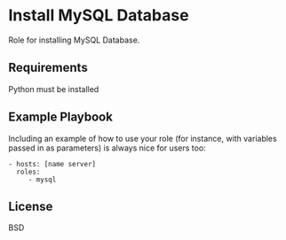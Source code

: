 Install MySQL Database
=========

Role for installing MySQL Database.

Requirements
------------

Python must be installed

Example Playbook
----------------

Including an example of how to use your role (for instance, with variables passed in as parameters) is always nice for users too:

    - hosts: [name server]
      roles:
         - mysql

License
-------

BSD
